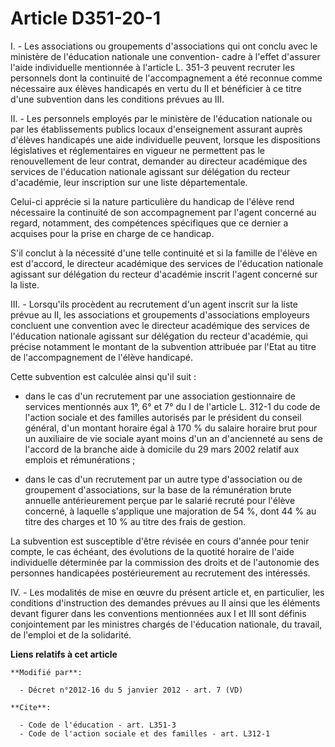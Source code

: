 # Article D351-20-1

I. - Les associations ou groupements d'associations qui ont conclu avec le ministère de l'éducation nationale une convention-
cadre à l'effet d'assurer l'aide individuelle mentionnée à l'article L. 351-3 peuvent recruter les personnels dont la
continuité de l'accompagnement a été reconnue comme nécessaire aux élèves handicapés en vertu du II et bénéficier à ce titre
d'une subvention dans les conditions prévues au III. 

II. - Les personnels employés par le ministère de l'éducation nationale ou par les établissements publics locaux
d'enseignement assurant auprès d'élèves handicapés une aide individuelle peuvent, lorsque les dispositions législatives et
réglementaires en vigueur ne permettent pas le renouvellement de leur contrat, demander au directeur académique des services
de l'éducation nationale agissant sur délégation du recteur d'académie, leur inscription sur une liste départementale. 

Celui-ci apprécie si la nature particulière du handicap de l'élève rend nécessaire la continuité de son accompagnement par
l'agent concerné au regard, notamment, des compétences spécifiques que ce dernier a acquises pour la prise en charge de ce
handicap. 

S'il conclut à la nécessité d'une telle continuité et si la famille de l'élève en est d'accord, le directeur académique des
services de l'éducation nationale agissant sur délégation du recteur d'académie inscrit l'agent concerné sur la liste. 

III. - Lorsqu'ils procèdent au recrutement d'un agent inscrit sur la liste prévue au II, les associations et groupements
d'associations employeurs concluent une convention avec               le directeur académique des services de l'éducation
nationale agissant sur délégation du recteur d'académie, qui précise notamment le montant de la subvention attribuée par
l'Etat au titre de l'accompagnement de l'élève handicapé. 

Cette subvention est calculée ainsi qu'il suit :

- dans le cas d'un recrutement par une association gestionnaire de services mentionnés aux 1°, 6° et 7° du I de l'article L.
312-1 du code de l'action sociale et des familles autorisés par le président du conseil général, d'un montant horaire égal à
170 % du salaire horaire brut pour un auxiliaire de vie sociale ayant moins d'un an d'ancienneté au sens de l'accord de la
branche aide à domicile du 29 mars 2002 relatif aux emplois et rémunérations ;

- dans le cas d'un recrutement par un autre type d'association ou de groupement d'associations, sur la base de la
rémunération brute annuelle antérieurement perçue par le salarié recruté pour l'élève concerné, à laquelle s'applique une
majoration de 54 %, dont 44 % au titre des charges et 10 % au titre des frais de gestion. 

La subvention est susceptible d'être révisée en cours d'année pour tenir compte, le cas échéant, des évolutions de la quotité
horaire de l'aide individuelle déterminée par la commission des droits et de l'autonomie des personnes handicapées
postérieurement au recrutement des intéressés. 

IV. - Les modalités de mise en œuvre du présent article et, en particulier, les conditions d'instruction des demandes prévues
au II ainsi que les éléments devant figurer dans les conventions mentionnées aux I et III sont définis conjointement par les
ministres chargés de l'éducation nationale, du travail, de l'emploi et de la solidarité.

**Liens relatifs à cet article**

	**Modifié par**:

	  - Décret n°2012-16 du 5 janvier 2012 - art. 7 (VD)

	**Cite**:

	  - Code de l'éducation - art. L351-3
	  - Code de l'action sociale et des familles - art. L312-1
